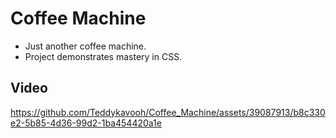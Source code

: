 # Coffee Machine
- Just another coffee machine.
- Project demonstrates mastery in CSS.

## Video
https://github.com/Teddykavooh/Coffee_Machine/assets/39087913/b8c330e2-5b85-4d36-99d2-1ba454420a1e

